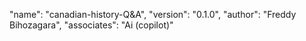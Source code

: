 

  "name": "canadian-history-Q&A",
  "version": "0.1.0",
  "author": "Freddy Bihozagara",
  "associates": "Ai (copilot)"
